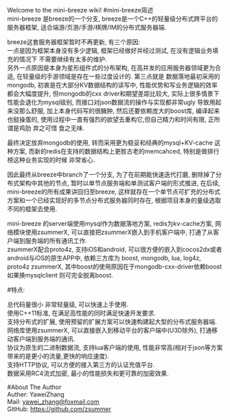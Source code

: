 Welcome to the mini-breeze wiki!
#mini-breeze简述  
mini-breeze 是breeze的一个分支, breeze是一个C++的轻量级分布式跨平台的服务器框架, 适合端游/页游/手游/棋牌/IM的分布式服务器端.  
  
breeze这套服务器框架暂时不再更新, 有三个原因:  
一点是因为框架本身没有多少逻辑, 框架已经做好并经过测试, 在没有逻辑业务填充的情况下 不需要继续有太多的维护.  
另外一点原因是本身为星形组件式的分布架构, 在高并发的应用服务器领域更为合适, 在轻量级的手游领域是存在一些过度设计的. 
第三点就是 数据落地最初采用的mongodb, 初衷是在大部分KV数据结构的读写中, 性能优势和写业务逻辑的效率都会大幅度提升,  但mongodb的cxx driver和期望差距比较大,  实际上很多情景下性能会退化为mysql级别, 而接口对json数据流的操作与实现都非常ugly 导致用起来没那么舒服, 加上本身代码写的很臃肿, 然后还要依赖庞大的boost库, 编译起来也挺操蛋的,   使用过程中一直有强烈的欲望去重构它,但自己精力和时间有限, 正所谓是鸡肋 弃之可惜 食之无味.  

最终决定放弃mongodb的使用, 转而采用更为稳妥和经典的mysql+KV-cache 这种方案,  而新的redis在支持的数据结构上更胜古老的memcahced, 特别是做排行榜这种业务实现的时候 非常省心.  

因此最终从breeze中branch了一个分支, 为了在前期能快速迭代打磨, 删除掉了分布式架构中其他的节点, 暂时以单节点服务端和单测试客户端的形式推进, 在后续, mini-breeze的所有成果讲回归至breeze,  这样就存在一个单节点可扩充的分布式方案和一个已经实现好的多节点分布式服务器同时存在, 根据项目本身的量级选取不同的框架去使用.  
  

mini-breeze 的server端使用mysql作为数据落地方案, redis为kv-cache方案,  网络模块使用zsummerX, 可以直接把zsummerX嵌入到手机客户端中, 打通了从客户端到服务端的所有通讯工作.   
zsummerX配合proto4z, 支持iOS和android, 可以很方便的嵌入到cocos2dx或者android与iOS的原生APP中,
依赖三方库为 boost, mongodb, lua, log4z, proto4z zsummerX, 其中boost的使用原因在于mongodb-cxx-driver依赖boost 如果换mysqlclient 则可完全脱离boost.  
  
#特点:    
  
总代码量很小 非常轻量级, 可以快速上手使用.  
使用C++11标准, 在满足高性能的同时满足快速开发要求.  
支持分布式的扩展, 使用预留的扩展方案可以快速构建起大型的分布式服务器端.  
网络库使用zsummerX, 可以直接嵌入到移动平台的客户端中(U3D除外), 打通移动客户端到服务端的通讯.  
协议为原生的二进制数据流, 支持lua客户端的使用, 性能非常高(相对于json等方案带来的是更小的流量,更快的响应速度).  
支持HTTP协议, 可以方便的接入第三方的认证充值平台.  
数据采用RC4流式加密, 最小的性能损失和更可靠的加密效果.  

#About The Author  
Auther: YaweiZhang  
Mail: yawei_zhang@foxmail.com  
GitHub: https://github.com/zsummer  
  
